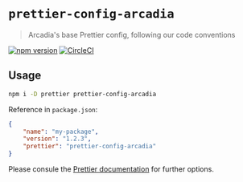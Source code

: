 # `prettier-config-arcadia`

> Arcadia's base Prettier config, following our code conventions

[![npm version](https://img.shields.io/npm/v/prettier-config-arcadia.svg)](https://www.npmjs.com/package/prettier-config-arcadia)
[![CircleCI](https://circleci.com/gh/salesmessage/javascript.svg?style=shield)](https://circleci.com/gh/salesmessage/javascript)

## Usage

```sh
npm i -D prettier prettier-config-arcadia
```

Reference in `package.json`:

```json
{
    "name": "my-package",
    "version": "1.2.3",
    "prettier": "prettier-config-arcadia"
}
```

Please consule the [Prettier documentation](https://prettier.io/docs/en/configuration.html#sharing-configurations) for further options.
